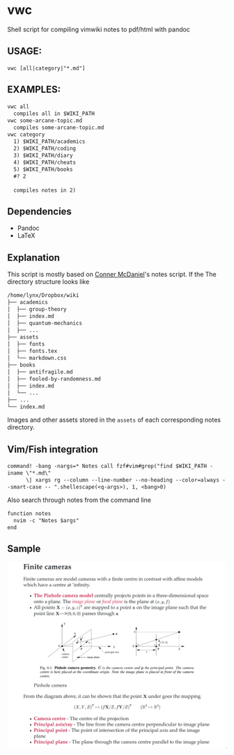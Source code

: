 # vwc
Shell script for compiling vimwiki notes to pdf/html with pandoc


## USAGE:

    vwc [all|category|"*.md"]

## EXAMPLES:

    vwc all
      compiles all in $WIKI_PATH
    vwc some-arcane-topic.md
      compiles some-arcane-topic.md
    vwc category
      1) $WIKI_PATH/academics
      2) $WIKI_PATH/coding
      3) $WIKI_PATH/diary
      4) $WIKI_PATH/cheats
      5) $WIKI_PATH/books
      #? 2

      compiles notes in 2)

## Dependencies
* Pandoc
* LaTeX


## Explanation
This script is mostly based on [Conner McDaniel](https://github.com/connermcd)'s notes script.
If the The directory structure looks like

    /home/lynx/Dropbox/wiki
    ├── academics
    │  ├── group-theory
    │  ├── index.md
    │  ├── quantum-mechanics
    │  ├── ...
    ├── assets
    │  ├── fonts
    │  ├── fonts.tex
    │  └── markdown.css
    ├── books
    │  ├── antifragile.md
    │  ├── fooled-by-randomness.md
    │  ├── index.md
    │  └── ...
    ├── ...
    └── index.md

Images and other assets stored in the ``assets`` of each corresponding notes directory.

## Vim/Fish integration
    command! -bang -nargs=* Notes call fzf#vim#grep("find $WIKI_PATH -iname \"*.md\" 
          \| xargs rg --column --line-number --no-heading --color=always --smart-case -- ".shellescape(<q-args>), 1, <bang>0)

Also search through notes from the command line

    function notes
      nvim -c "Notes $args"
    end

## Sample

![sample](./05_11_2020_18_55_28.png)
